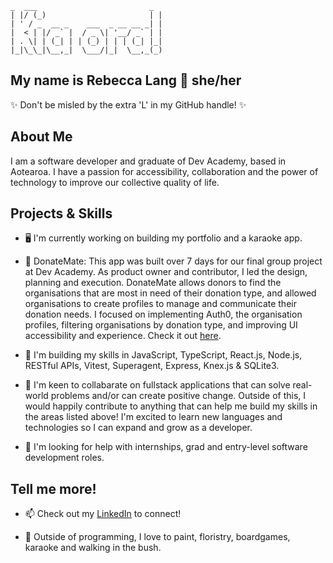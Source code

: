 ```
_  ___                         _ 
| |/ (_)                       | |
| ' / _  __ _    ___  _ __ __ _| |
|  < | |/ _` |  / _ \| '__/ _` | |
| . \| | (_| | | (_) | | | (_| |_|
|_|\_\_|\__,_|  \___/|_|  \__,_(_)
```

## My name is Rebecca Lang 👋 she/her
✨ Don't be misled by the extra 'L' in my GitHub handle! ✨

## About Me
I am a software developer and graduate of Dev Academy, based in Aotearoa. I have a passion for accessibility, collaboration and the power of technology to improve our collective quality of life. 

## Projects & Skills

- 🖥 I'm currently working on building my portfolio and a karaoke app.

- 💚 DonateMate: This app was built over 7 days for our final group project at Dev Academy. As product owner and contributor, I led the design, planning and execution. DonateMate allows donors to find the organisations that are most in need of their donation type, and allowed organisations to create profiles to manage and communicate their donation needs. I focused on implementing Auth0, the organisation profiles, filtering organisations by donation type, and improving UI accessibility and experience. Check it out [here](https://donatemate.pushed.nz).

- 🌱 I'm building my skills in JavaScript, TypeScript, React.js, Node.js, RESTful APIs, Vitest, Superagent, Express, Knex.js & SQLite3.

- 👯 I'm keen to collabarate on fullstack applications that can solve real-world problems and/or can create positive change. Outside of this, I would happily contribute to anything that can help me build my skills in the areas listed above! I'm excited to learn new languages and technologies so I can expand and grow as a developer.

- 🤔 I'm looking for help with internships, grad and entry-level software development roles.

## Tell me more!

- 📫 Check out my [LinkedIn](https://www.linkedin.com/in/rebecca-lang-nz) to connect!

- 🌱 Outside of programming, I love to paint, floristry, boardgames, karaoke and walking in the bush. 


<!--
**Rebecca-Llang/Rebecca-LLang** is a ✨ _special_ ✨ repository because its `README.md` (this file) appears on your GitHub profile.

Here are some ideas to get you started:

- 🔭 I’m currently working on ...
- 🌱 I’m currently learning ...
- 👯 I’m looking to collaborate on ...
- 🤔 I’m looking for help with ...
- 💬 Ask me about ...
- 📫 How to reach me: ...
- 😄 Pronouns: ...
- ⚡ Fun fact: ...
-->
